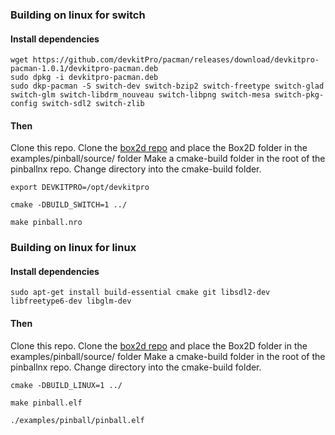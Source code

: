 ### Building on linux for switch
#### Install dependencies

    wget https://github.com/devkitPro/pacman/releases/download/devkitpro-pacman-1.0.1/devkitpro-pacman.deb  
    sudo dpkg -i devkitpro-pacman.deb
    sudo dkp-pacman -S switch-dev switch-bzip2 switch-freetype switch-glad switch-glm switch-libdrm_nouveau switch-libpng switch-mesa switch-pkg-config switch-sdl2 switch-zlib  
#### Then
Clone this repo.
Clone the [box2d repo](https://github.com/erincatto/Box2D) and place the Box2D folder in the examples/pinball/source/ folder
Make a cmake-build folder in the root of the pinballnx repo. Change directory into the cmake-build folder.

    export DEVKITPRO=/opt/devkitpro  

    cmake -DBUILD_SWITCH=1 ../  

    make pinball.nro

### Building on linux for linux
#### Install dependencies

    sudo apt-get install build-essential cmake git libsdl2-dev libfreetype6-dev libglm-dev  

#### Then
Clone this repo.
Clone the [box2d repo](https://github.com/erincatto/Box2D) and place the Box2D folder in the examples/pinball/source/ folder
Make a cmake-build folder in the root of the pinballnx repo. Change directory into the cmake-build folder.

    cmake -DBUILD_LINUX=1 ../

    make pinball.elf

    ./examples/pinball/pinball.elf

